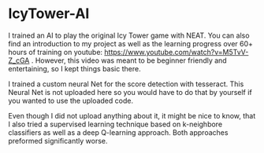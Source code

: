 # IcyTower-AI
I trained an AI to play the original Icy Tower game with NEAT.
You can also find an introduction to my project as well as the learning progress over 60+ hours of training on youtube: https://www.youtube.com/watch?v=M5TvV-Z_cGA . However, this video was meant to be beginner friendly and entertaining, so I kept things basic there.

I trained a custom neural Net for the score detection with tesseract. This Neural Net is not uploaded here so you would have to do that by yourself if you wanted to use the uploaded code.

Even though I did not upload anything about it, it might be nice to know, that I also tried a supervised learning technique based on k-neighbore classifiers as well as a deep Q-learning approach. Both approaches preformed significantly worse.
